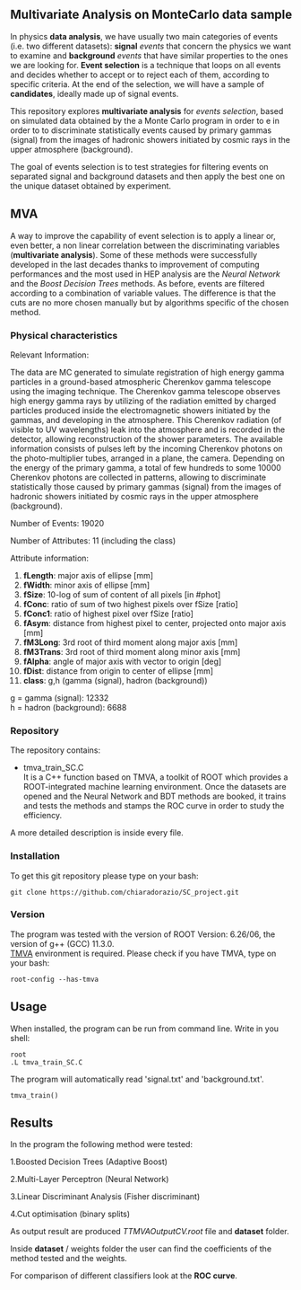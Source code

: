 ## Multivariate Analysis on MonteCarlo data sample

In physics **data analysis**, we have usually two main categories of events (i.e. two different datasets): **signal** *events* that concern the physics we want to examine and **background** *events* that have similar properties to the ones we are looking for.
**Event selection** is a technique that loops on all events and decides whether to accept or to reject each of them, according to specific criteria. At the end of the selection, we will have a sample of **candidates**, ideally made up of signal events.

This repository explores **multivariate analysis** for *events selection*, based on simulated data obtained by the a Monte Carlo program in order to e in order to to discriminate statistically events caused by primary gammas (signal) from the images of hadronic showers initiated by cosmic rays in the upper atmosphere (background).

The goal of events selection is to test strategies for filtering events on separated signal and background datasets and then apply the best one on the unique dataset obtained by experiment.

## MVA
A way to improve the capability of event selection is to apply a linear or, even better, a non linear correlation between the discriminating variables (**multivariate analysis**). Some of these methods were successfully developed in the last decades thanks to improvement of computing performances and the most used in HEP analysis are the *Neural Network* and the *Boost Decision Trees* methods. As before, events are filtered according to a combination of variable values. The difference is that the cuts are no more chosen manually but by algorithms specific of the chosen method.

### Physical characteristics
Relevant Information:

The data are MC generated to simulate registration of high energy gamma particles in a ground-based atmospheric Cherenkov gamma telescope using the imaging technique. The Cherenkov gamma telescope observes high energy gamma rays by utilizing of the radiation emitted by charged particles produced inside the electromagnetic showers initiated by the gammas, and developing in the atmosphere. This Cherenkov radiation (of visible to UV wavelengths) leak into the atmosphere and is recorded in the detector, allowing reconstruction of the shower parameters. The available information consists of pulses left by the incoming Cherenkov photons on the photo-multiplier tubes, arranged in a plane, the camera. Depending on the energy of the primary gamma, a total of few hundreds to some 10000 Cherenkov photons are collected in patterns, allowing to discriminate statistically those caused by primary gammas (signal) from the images of hadronic showers initiated by cosmic rays in the upper atmosphere (background).

Number of Events: 19020

Number of Attributes: 11 (including the class)

Attribute information:
1. **fLength**: major axis of ellipse [mm]  
2. **fWidth**: minor axis of ellipse [mm]  
3. **fSize**:  10-log of sum of content of all pixels [in #phot]  
4. **fConc**: ratio of sum of two highest pixels over fSize [ratio]  
5. **fConc1**:  ratio of highest pixel over fSize [ratio]  
6. **fAsym**:  distance from highest pixel to center, projected onto major axis [mm]  
7. **fM3Long**:  3rd root of third moment along major axis [mm]  
8. **fM3Trans**: 3rd root of third moment along minor axis [mm]  
9. **fAlpha**: angle of major axis with vector to origin [deg]  
10. **fDist**: distance from origin to center of ellipse [mm]  
11. **class**: g,h (gamma (signal), hadron (background))  

g = gamma (signal): 12332  
h = hadron (background): 6688


### Repository
The repository contains:
- tmva_train_SC.C  
It is a C++ function based on TMVA, a toolkit of ROOT which provides a ROOT-integrated machine learning environment. Once the datasets are opened and the Neural Network and BDT methods are booked, it trains and tests the methods and stamps the ROC curve in order to study the efficiency. 

A more detailed description is inside every file.

### Installation
To get this git repository please type on your bash:
```
git clone https://github.com/chiaradorazio/SC_project.git
```

### Version
The program was tested with the version of ROOT Version: 6.26/06, the version of g++ (GCC) 11.3.0.  
[TMVA](https://root.cern/manual/tmva/) environment is required.
Please check if you have TMVA, type on your bash:
```
root-config --has-tmva
```


## Usage

When installed, the program can be run from command line.
Write in you shell:

```
root
.L tmva_train_SC.C
```

The program will automatically read 'signal.txt' and 'background.txt'.

```
tmva_train()
```

## Results
In the program the following method were tested:  

1.Boosted Decision Trees (Adaptive Boost)  

2.Multi-Layer Perceptron (Neural Network)  

3.Linear Discriminant Analysis (Fisher discriminant)  

4.Cut optimisation (binary splits)  

As output result are produced *TTMVAOutputCV.root* file and **dataset** folder.

Inside **dataset** / weights folder the user can find the coefficients of the method tested and the weights.

For comparison of different classifiers look at the **ROC curve**.



